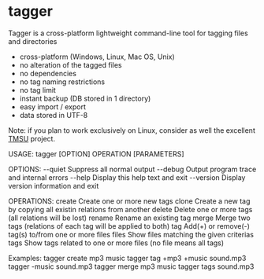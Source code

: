 # tagger

Tagger is a cross-platform lightweight command-line tool for tagging files and directories
* cross-platform (Windows, Linux, Mac OS, Unix)
* no alteration of the tagged files
* no dependencies
* no tag naming restrictions
* no tag limit
* instant backup (DB stored in 1 directory)
* easy import / export
* data stored in UTF-8


Note: if you plan to work exclusively on Linux, consider as well the excellent [TMSU](http://http://tmsu.org/) project.


USAGE: tagger [OPTION] OPERATION [PARAMETERS]

OPTIONS:
  --quiet       Suppress all normal output
  --debug       Output program trace and internal errors
  --help        Display this help text and exit
  --version     Display version information and exit

OPERATIONS:
  create        Create one or more new tags
  clone         Create a new tag by copying all existin relations from another
  delete        Delete one or more tags (all relations will be lost)
  rename        Rename an existing tag
  merge         Merge two tags (relations of each tag will be applied to both)
  tag           Add(+) or remove(-) tag(s) to/from one or more files
  files         Show files matching the given criterias
  tags          Show tags related to one or more files (no file means all tags)

Examples:
tagger create mp3 music
tagger tag +mp3 +music sound.mp3
tagger -music sound.mp3
tagger merge mp3 music
tagger tags sound.mp3